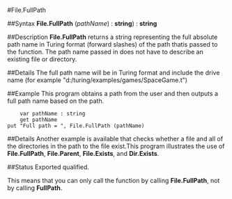 
#File.FullPath

##Syntax
**File.FullPath** (_pathName_) : **string**) : **string**


##Description
**File.FullPath** returns a string representing the full absolute path name in Turing format (forward slashes) of the path thatis passed to the function. The path name passed in does not have to describe an existing file or directory.


##Details
The full path name will be in Turing format and include the drive name (for example "d:/turing/examples/games/SpaceGame.t")


##Example
This program obtains a path from the user and then outputs a full path name based on the path.



        var pathName : string
        get pathName
	put "Full path = ", File.FullPath (pathName)
##Details
Another example is available that checks whether a file and all of the directories in the path to the file exist.This program illustrates the use of **File.FullPath**, **File.Parent**, **File.Exists**, and **Dir.Exists**.




##Status
Exported qualified.

This means that you can only call the function by calling **File.FullPath**, not by calling **FullPath**.

